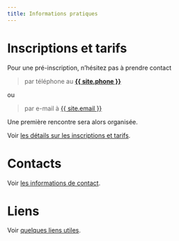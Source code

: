```yaml
---
title: Informations pratiques
---
```


# Inscriptions et tarifs

Pour une pré-inscription, n’hésitez pas à prendre contact
> par téléphone au **<a href="tel:{{ site.phone }}">{{ site.phone }}</a>**

ou
> par e-mail à <a href="mailto:{{ site.email }}">{{ site.email }}</a>

Une première rencontre sera alors organisée.

Voir [les détails sur les inscriptions et tarifs](inscriptions.md).

# Contacts

Voir [les informations de contact](contact.md).

# Liens

Voir [quelques liens utiles](liens.md).

